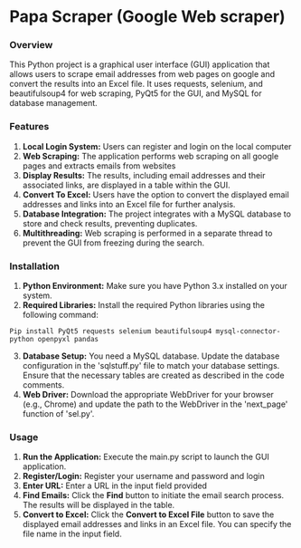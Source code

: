 # Papa Scraper (Google Web scraper)

### **Overview**

This Python project is a graphical user interface (GUI) application that allows users to scrape email addresses from web pages on google and convert the results into an Excel file. It uses requests, selenium, and beautifulsoup4 for web scraping, PyQt5 for the GUI, and MySQL for database management.

### **Features**

1. __Local Login System:__ Users can register and login on the local computer 
2. __Web Scraping:__ The application performs web scraping on all google pages and extracts emails from websites
3. __Display Results:__ The results, including email addresses and their associated links, are displayed in a table within the GUI.
4. __Convert To Excel:__ Users have the option to convert the displayed email addresses and links into an Excel file for further analysis.
5. __Database Integration:__ The project integrates with a MySQL database to store and check results, preventing duplicates.
6. __Multithreading:__ Web scraping is performed in a separate thread to prevent the GUI from freezing during the search.

### **Installation**
1. __Python Environment:__ Make sure you have Python 3.x installed on your system.
2. __Required Libraries:__ Install the required Python libraries using the following command:
```
Pip install PyQt5 requests selenium beautifulsoup4 mysql-connector-python openpyxl pandas 
```
3. __Database Setup:__ You need a MySQL database. Update the database configuration in the 'sqlstuff.py' file to match your database settings. Ensure that the necessary tables are created as described in the code comments.
4. __Web Driver:__ Download the appropriate WebDriver for your browser (e.g., Chrome) and update the path to the WebDriver in the 'next_page' function of 'sel.py'.

### **Usage**
1. __Run the Application:__ Execute the main.py script to launch the GUI application.
2. __Register/Login:__ Register your username and password and login
3. __Enter URL:__ Enter a URL in the input field provided
4. __Find Emails:__ Click the __Find__ button to initiate the email search process. The results will be displayed in the table.
5. __Convert to Excel:__ Click the __Convert to Excel File__ button to save the displayed email addresses and links in an Excel file. You can specify the file name in the input field.



